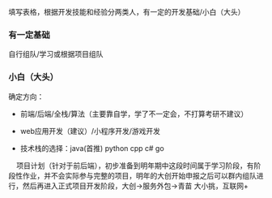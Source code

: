 填写表格，根据开发技能和经验分两类人，有一定的开发基础/小白（大头）

### 有一定基础

自行组队/学习或根据项目组队

### 小白（大头）

确定方向：

- 前端/后端/全栈/算法（主要靠自学，学了不一定会，不打算考研不建议）

- web应用开发（建议）/小程序开发/游戏开发
- 技术栈的选择：java(首推) python cpp c# go

&nbsp;&nbsp;&nbsp;&nbsp;项目计划（针对于前后端），初步准备到明年期中这段时间属于学习阶段，有阶段性作业，并不会实际参与完整的项目，明年的大创开始申报之后可以群内组队进行，然后再进入正式项目开发阶段，大创->服务外包->青苗 大小挑，互联网+
